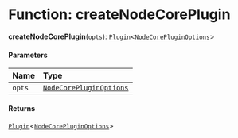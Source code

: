 # Function: createNodeCorePlugin

**createNodeCorePlugin**(`opts`): [`Plugin`](/en/auto-docs/fixed-layout-editor/variables/Plugin-1.md)<[`NodeCorePluginOptions`](/en/auto-docs/fixed-layout-editor/interfaces/NodeCorePluginOptions.md)>

#### Parameters

| Name | Type |
| :------ | :------ |
| `opts` | [`NodeCorePluginOptions`](/en/auto-docs/fixed-layout-editor/interfaces/NodeCorePluginOptions.md) |

#### Returns

[`Plugin`](/en/auto-docs/fixed-layout-editor/variables/Plugin-1.md)<[`NodeCorePluginOptions`](/en/auto-docs/fixed-layout-editor/interfaces/NodeCorePluginOptions.md)>
